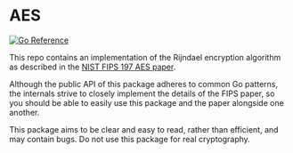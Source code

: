 # AES

[![Go Reference](https://pkg.go.dev/badge/github.com/ny0m/aes.svg)](https://pkg.go.dev/github.com/ny0m/aes)

This repo contains an implementation of the Rijndael encryption algorithm
as described in the [NIST FIPS 197 AES paper](https://nvlpubs.nist.gov/nistpubs/fips/nist.fips.197.pdf).

Although the public API of this package adheres to common Go patterns,
the internals strive to closely implement the details of the FIPS paper,
so you should be able to easily use this package and the paper alongside one another.

This package aims to be clear and easy to read, rather than efficient,
and may contain bugs. Do not use this package for real cryptography.